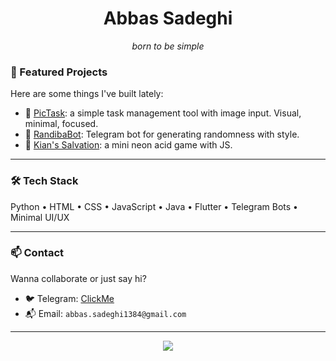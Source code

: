 <h1 align="center">Abbas Sadeghi</h1>

<p align="center"><i>born to be simple</i></p>

### 🚀 Featured Projects

Here are some things I've built lately:

- 🔹 [PicTask](https://github.com/Abssdghi/PicTask): a simple task management tool with image input. Visual, minimal, focused.
- 🔹 [RandibaBot](https://github.com/Abssdghi/RandibaBot): Telegram bot for generating randomness with style.
- 🔹 [Kian's Salvation](https://github.com/Abssdghi/kian-s-salvation-game): a mini neon acid game with JS.

---

### 🛠 Tech Stack

Python • HTML • CSS • JavaScript • Java • Flutter • Telegram Bots • Minimal UI/UX 


---

### 📫 Contact

Wanna collaborate or just say hi?

- 🐦 Telegram: [ClickMe](https://t.me/Onesidedlimit)
- 📬 Email: `abbas.sadeghi1384@gmail.com`

---

<p align="center">
  <img src="https://readme-typing-svg.herokuapp.com/?lines=Code+calmly.;Ship+silently.;Stay+simple.&center=true&width=380&height=45">
</p>
